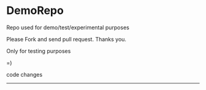 # DemoRepo
Repo used for demo/test/experimental purposes

Please Fork and send pull request. Thanks you.

Only for testing purposes

=)

code changes
****
